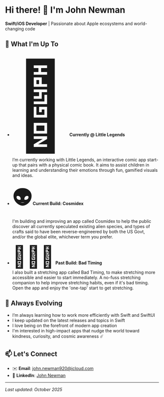# Hi there! 👋 I'm John Newman

**Swift/iOS Developer** | Passionate about Apple ecosystems and world-changing code

## 🚀 What I'm Up To

- **<span style="font-size: 20em;">🔭</span> Currently @ Little Legends**  
  I’m currently working with Little Legends, an interactive comic app start-up that pairs with a physical comic book. It aims to assist children in learning and understanding their emotions through fun, gamified visuals and ideas.

- **<span style="font-size: 5em;">👽</span> Current Build: Cosmidex**  
  I'm building and improving an app called Cosmidex to help the public discover all currently speculated existing alien species, and types of crafts said to have been reverse-engineered by both the US Govt, and/or the global elite, whichever term you prefer.

- **<span style="font-size: 5em;">🙆🏻‍♂️</span> Past Build: Bad Timing**  
  I also built a stretching app called Bad Timing, to make stretching more accessible and easier to start immediately. A no-fuss stretching companion to help improve stretching habits, even if it's bad timing. Open the app and enjoy the 'one-tap' start to get stretching.

## 🌱 Always Evolving

- I’m always learning how to work more efficiently with Swift and SwiftUI
- I keep updated on the latest releases and topics in Swift
- I love being on the forefront of modern app creation
- I'm interested in high-impact apps that nudge the world toward kindness, curiosity, and cosmic awareness ☄️

## 📫 Let's Connect
- ✉️ **Email**: [john.newman920@icloud.com](mailto:john.newman920@icloud.com)  
- 💼 **LinkedIn**: [John Newman](http://www.linkedin.com/in/jnewmandev)

---

*Last updated: October 2025*
